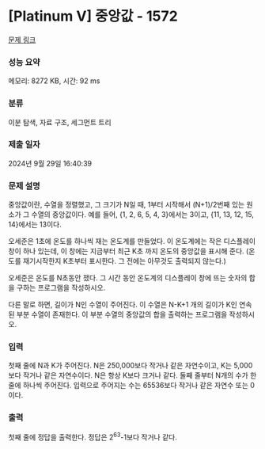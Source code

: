 # [Platinum V] 중앙값 - 1572 

[문제 링크](https://www.acmicpc.net/problem/1572) 

### 성능 요약

메모리: 8272 KB, 시간: 92 ms

### 분류

이분 탐색, 자료 구조, 세그먼트 트리

### 제출 일자

2024년 9월 29일 16:40:39

### 문제 설명

<p>중앙값이란, 수열을 정렬했고, 그 크기가 N일 때, 1부터 시작해서 (N+1)/2번째 있는 원소가 그 수열의 중앙값이다. 예를 들어, {1, 2, 6, 5, 4, 3}에서는 3이고, {11, 13, 12, 15, 14}에서는 13이다.</p>

<p>오세준은 1초에 온도를 하나씩 재는 온도계를 만들었다. 이 온도계에는 작은 디스플레이 창이 하나 있는데, 이 창에는 지금부터 최근 K초 까지 온도의 중앙값을 표시해 준다. (온도를 재기시작한지 K초부터 표시한다. 그 전에는 아무것도 출력되지 않는다.)</p>

<p>오세준은 온도를 N초동안 쟀다. 그 시간 동안 온도계의 디스플레이 창에 뜨는 숫자의 합을 구하는 프로그램을 작성하시오.</p>

<p>다른 말로 하면, 길이가 N인 수열이 주어진다. 이 수열은 N-K+1 개의 길이가 K인 연속된 부분 수열이 존재한다. 이 부분 수열의 중앙값의 합을 출력하는 프로그램을 작성하시오.</p>

### 입력 

 <p>첫째 줄에 N과 K가 주어진다. N은 250,000보다 작거나 같은 자연수이고, K는 5,000보다 작거나 같은 자연수이다. N은 항상 K보다 크거나 같다. 둘째 줄부터 N개의 수가 한 줄에 하나씩 주어진다. 입력으로 주어지는 수는 65536보다 작거나 같은 자연수 또는 0이다.</p>

### 출력 

 <p>첫째 줄에 정답을 출력한다. 정답은 2<sup>63</sup>-1보다 작거나 같다.</p>

